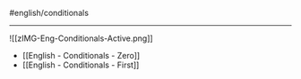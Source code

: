 #english/conditionals 

---

![[zIMG-Eng-Conditionals-Active.png]]

- [[English - Conditionals - Zero]]
- [[English - Conditionals - First]]